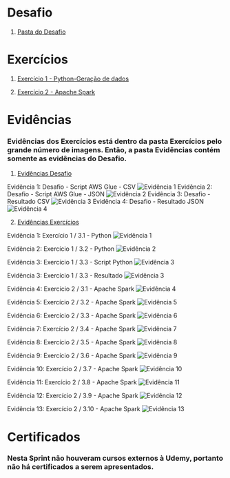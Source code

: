 # Desafio

1. [Pasta do Desafio](./Desafio/)

# Exercícios

1. [Exercício 1 - Python-Geração de dados](./Exercicios/ex1-python/)

2. [Exercício 2 - Apache Spark](./Exercicios/ex2-spark/)

# Evidências

### Evidências dos Exercícios está dentro da pasta Exercícios pelo grande número de imagens. Então, a pasta Evidências contém somente as evidências do Desafio.

1. [Evidências Desafio](./Evidencias/)

Evidência 1: Desafio - Script AWS Glue - CSV
![Evidência 1](./Evidencias/script-csv.png)
Evidência 2: Desafio - Script AWS Glue - JSON
![Evidência 2](./Evidencias/script-json.png)
Evidência 3: Desafio - Resultado CSV
![Evidência 3](./Evidencias/resultado-csv.png)
Evidência 4: Desafio - Resultado JSON
![Evidência 4](./Evidencias/resultado-json.png)

2. [Evidências Exercícios](./Exercicios/Evidencias/)

Evidência 1: Exercício 1 / 3.1 - Python
![Evidência 1](./Exercicios/Evidencias/ex1-1.png)

Evidência 2: Exercício 1 / 3.2 - Python
![Evidência 2](./Exercicios/Evidencias/ex1-2.png)

Evidência 3: Exercício 1 / 3.3 - Script Python
![Evidência 3](./Exercicios/Evidencias/ex1-3-script.png)

Evidência 3: Exercício 1 / 3.3 - Resultado
![Evidência 3](./Exercicios/Evidencias/ex1-3-resultado.png)

Evidência 4: Exercício 2 / 3.1 - Apache Spark
![Evidência 4](./Exercicios/Evidencias/ex2-1.png)

Evidência 5: Exercício 2 / 3.2 - Apache Spark
![Evidência 5](./Exercicios/Evidencias/ex2-2.png)

Evidência 6: Exercício 2 / 3.3 - Apache Spark
![Evidência 6](./Exercicios/Evidencias/ex2-3.png)

Evidência 7: Exercício 2 / 3.4 - Apache Spark
![Evidência 7](./Exercicios/Evidencias/ex2-4.png)

Evidência 8: Exercício 2 / 3.5 - Apache Spark
![Evidência 8](./Exercicios/Evidencias/ex2-5.png)

Evidência 9: Exercício 2 / 3.6 - Apache Spark
![Evidência 9](./Exercicios/Evidencias/ex2-6.png)

Evidência 10: Exercício 2 / 3.7 - Apache Spark
![Evidência 10](./Exercicios/Evidencias/ex2-7.png)

Evidência 11: Exercício 2 / 3.8 - Apache Spark
![Evidência 11](./Exercicios/Evidencias/ex2-8.png)

Evidência 12: Exercício 2 / 3.9 - Apache Spark
![Evidência 12](./Exercicios/Evidencias/ex2-9.png)

Evidência 13: Exercício 2 / 3.10 - Apache Spark
![Evidência 13](./Exercicios/Evidencias/ex2-10.png)

# Certificados

### Nesta Sprint não houveram cursos externos à Udemy, portanto não há certificados a serem apresentados.
